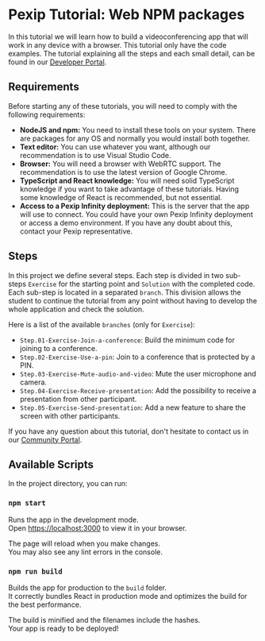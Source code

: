 # Pexip Tutorial: Web NPM packages

In this tutorial we will learn how to build a videoconferencing app that will work in any device with a browser. This tutorial only have the code examples. The tutorial explaining all the steps and each small detail, can be found in our [Developer Portal](https://developer.pexip.com/docs/category/npm-packages).

## Requirements

Before starting any of these tutorials, you will need to comply with the following requirements:

- **NodeJS and npm:**  You need to install these tools on your system. There are packages for any OS and normally you would install both together.
- **Text editor:** You can use whatever you want, although our recommendation is to use Visual Studio Code.
- **Browser:** You will need a browser with WebRTC support. The recommendation is to use the latest version of Google Chrome.
- **TypeScript and React knowledge:** You will need solid TypeScript knowledge if you want to take advantage of these tutorials. Having some knowledge of React is recommended, but not essential.
- **Access to a Pexip Infinity deployment:** This is the server that the app will use to connect. You could have your own Pexip Infinity deployment or access a demo environment. If you have any doubt about this, contact your Pexip representative.

## Steps

In this project we define several steps. Each step is divided in two sub-steps `Exercise` for the starting point and `Solution` with the completed code. Each sub-step is located in a separated `branch`. This division allows the student to continue the tutorial from any point without having to develop the whole application and check the solution.

Here is a list of the available `branches` (only for `Exercise`):

* `Step.01-Exercise-Join-a-conference`: Build the minimum code for joining to a conference.
* `Step.02-Exercise-Use-a-pin`: Join to a conference that is protected by a PIN.
* `Step.03-Exercise-Mute-audio-and-video`: Mute the user microphone and camera.
* `Step.04-Exercise-Receive-presentation`: Add the possibility to receive a presentation from other participant.
* `Step.05-Exercise-Send-presentation`: Add a new feature to share the screen with other participants.

If you have any question about this tutorial, don't hesitate to contact us in our [Community Portal](https://community.pexip.com).


## Available Scripts

In the project directory, you can run:

### `npm start`

Runs the app in the development mode.\
Open [https://localhost:3000](https://localhost:3000) to view it in your browser.

The page will reload when you make changes.\
You may also see any lint errors in the console.

### `npm run build`

Builds the app for production to the `build` folder.\
It correctly bundles React in production mode and optimizes the build for the best performance.

The build is minified and the filenames include the hashes.\
Your app is ready to be deployed!
